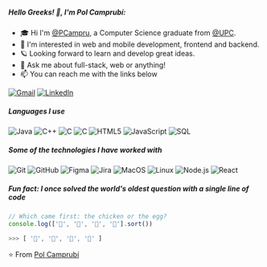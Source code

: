 ##### Hello Greeks! 👋, I'm Pol Camprubí:

- 🎓 Hi I'm [@PCampru](https://github.com/PCampru), a Computer Science graduate from [@UPC](https://github.com/UPC).
- 👀 I'm interested in web and mobile development, frontend and backend.
- 🪐 Looking forward to learn and develop great ideas.
- :speech_balloon: Ask me about full-stack, web or anything!
- :mailbox: You can reach me with the links below

[![Gmail](https://img.shields.io/badge/-GMAIL-D14836?style=for-the-badge&logo=gmail&logoColor=white)](mailto:polcampru@gmail.com)
[![LinkedIn](https://img.shields.io/badge/-LINKEDIN-0077B5?style=for-the-badge&logo=linkedin&logoColor=white)](https://www.linkedin.com/in/polcamprubiprats/)

##### Languages I use

![Java](https://img.shields.io/badge/-Java-000000?style=flat&logo=java)
![C++](https://img.shields.io/badge/-C++-000000?style=flat&logo=c%2B%2B)
![C](https://img.shields.io/badge/-C-000000?style=flat&logo=c)
![C](https://img.shields.io/badge/-C-000000?style=flat&logo=php)
![HTML5](https://img.shields.io/badge/-HTML5-000000?style=flat&logo=html5)
![JavaScript](https://img.shields.io/badge/-JavaScript-000000?style=flat&logo=javascript)
![SQL](https://img.shields.io/badge/-SQL-000000?style=flat&logo=postgresql)

##### Some of the technologies I have worked with

![Git](https://img.shields.io/badge/-Git-222222?style=flat&logo=git&logoColor=F05032)
![GitHub](https://img.shields.io/badge/-GitHub-222222?style=flat&logo=github&logoColor=181717)
![Figma](https://img.shields.io/badge/-Figma-222222?style=flat&logo=figma&logoColor=61DAFB)
![Jira](https://img.shields.io/badge/-Jira-222222?style=flat&logo=jira-software&logoColor=white&logoColor=0052CC)
![MacOS](https://img.shields.io/badge/-MacOS-222222?style=flat&logo=Apple&logoColor=FCC624)
![Linux](https://img.shields.io/badge/-Linux-222222?style=flat&logo=linux&logoColor=FCC624)
![Node.js](https://img.shields.io/badge/-Node.js-222222?style=flat&logo=node.js&logoColor=339933)
![React](https://img.shields.io/badge/-React-222222?style=flat&logo=React&logoColor=61DAFB)

##### Fun fact: I once solved the world's oldest question with a single line of code
<!-- wi*quL3fcV -->

```javascript
// Which came first: the chicken or the egg?
console.log(['🥚', '🐣', '🐥', '🐔'].sort())

>>> [ '🐔', '🐣', '🐥', '🥚' ]
```

⭐️ From [Pol Camprubí](https://github.com/PCampru)

